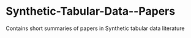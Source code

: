 # Synthetic-Tabular-Data--Papers
Contains short summaries of papers in Synthetic tabular data literature  
